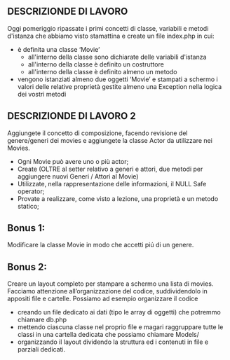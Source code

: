 ## DESCRIZIONDE DI LAVORO

Oggi pomeriggio ripassate i primi concetti di classe, variabili e metodi d'istanza che abbiamo visto stamattina e create un file index.php in cui:
- è definita una classe ‘Movie’
    - all'interno della classe sono dichiarate delle variabili d'istanza
    - all'interno della classe è definito un costruttore
    - all'interno della classe è definito almeno un metodo
- vengono istanziati almeno due oggetti ‘Movie’ e stampati a schermo i valori delle relative proprietà
gestite almeno una Exception nella logica dei vostri metodi

## DESCRIZIONDE DI LAVORO 2

Aggiungete il concetto di composizione, facendo revisione del genere/generi dei movies e aggiungete la classe Actor da utilizzare nei Movies.
- Ogni Movie può avere uno o più actor;
- Create (OLTRE al setter relativo a generi e attori, due metodi per aggiungere nuovi Generi / Attori al Movie)
- Utilizzate, nella rappresentazione delle informazioni, il NULL Safe operator;
- Provate a realizzare, come visto a lezione, una proprietà e un metodo statico;

## Bonus 1:

Modificare la classe Movie in modo che accetti piú di un genere.
## Bonus 2:

Creare un layout completo per stampare a schermo una lista di movies.
Facciamo attenzione all’organizzazione del codice, suddividendolo in appositi file e cartelle. Possiamo ad esempio organizzare il codice
- creando un file dedicato ai dati (tipo le array di oggetti) che potremmo chiamare db.php
- mettendo ciascuna classe nel proprio file e magari raggruppare tutte le classi in una cartella dedicata che possiamo chiamare Models/
- organizzando il layout dividendo la struttura ed i contenuti in file e parziali dedicati.
